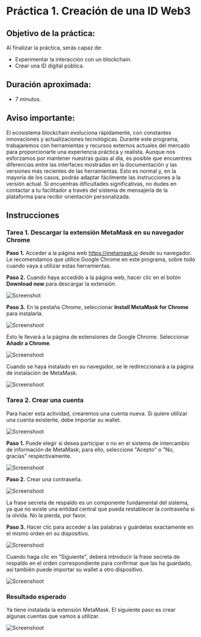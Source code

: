 # Práctica 1. Creación de una ID Web3

## Objetivo de la práctica:
Al finalizar la práctica, serás capaz de:
- Experimentar la interacción con un blockchain.
- Crear una ID digital pública.

## Duración aproximada:
- 7 minutos.

## Aviso importante:
El ecosistema blockchain evoluciona rápidamente, con constantes innovaciones y actualizaciones tecnológicas. Durante este programa, trabajaremos con herramientas y recursos externos actuales del mercado para proporcionarte una experiencia práctica y realista.
Aunque nos esforzamos por mantener nuestras guías al día, es posible que encuentres diferencias entre las interfaces mostradas en la documentación y las versiones más recientes de las herramientas. Esto es normal y, en la mayoría de los casos, podrás adaptar fácilmente las instrucciones a la versión actual. Si encuentras dificultades significativas, no dudes en contactar a tu facilitador a través del sistema de mensajería de la plataforma para recibir orientación personalizada.


## Instrucciones 

### Tarea 1. Descargar la extensión MetaMask en su navegador Chrome

**Paso 1.** Acceder a la página web https://metamask.io desde su navegador. Le recomendamos que utilice Google Chrome en este programa, sobre todo cuando vaya a utilizar estas herramientas. 

**Paso 2.** Cuando haya accedido a la página web, hacer clic en el botón **Download now** para descargar la extensión.

![Screenshot](../images/Imagen1.png)

**Paso 3.** En la pestaña *Chrome*, seleccionar **Install MetaMask for Chrome** para instalarla.

![Screenshoot](../images/Imagen2.png)

Esto le llevará a la página de extensiones de Google Chrome. Seleccionar **Añadir a Chrome**.

![Screenshoot](../images/Imagen3.png)

Cuando se haya instalado en su navegador, se le redireccionará a la página de instalación de MetaMask.

![Screenshoot](../images/Imagen4.png)

### Tarea 2. Crear una cuenta

Para hacer esta actividad, crearemos una cuenta nueva. Si quiere utilizar una cuenta existente, debe importar su wallet.

![Screenshoot](../images/Imagen5.png)

**Paso 1.** Puede elegir si desea participar o no en el sistema de intercambio de información de MetaMask; para ello, seleccione "Acepto" o "No, gracias" respectivamente.

![Screenshoot](../images/Imagen6.png)

**Paso 2.** Crear una contraseña.

![Screenshoot](../images/Imagen7.png)

La frase secreta de respaldo es un componente fundamental del sistema, ya que no existe una entidad central que pueda restablecer la contraseña si la olvida. No la pierda, por favor. 

**Paso 3.** Hacer clic para acceder a las palabras y guárdelas exactamente en el mismo orden en su dispositivo.

![Screenshoot](../images/Imagen8.png)

Cuando haga clic en "Siguiente", deberá introducir la frase secreta de respaldo en el orden correspondiente para confirmar que las ha guardado, así también puede importar su wallet a otro dispositivo.

![Screenshoot](../images/Imagen9.png)

### Resultado esperado
Ya tiene instalada la extensión MetaMask. El siguiente paso es crear algunas cuentas que vamos a utilizar.

![Screenshoot](../images/Imagen10.png)
